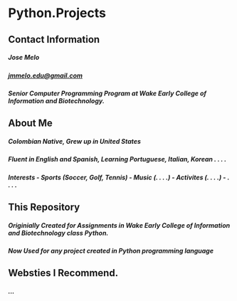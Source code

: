 # Python.Projects

## Contact Information
##### Jose Melo
##### jmmelo.edu@gmail.com
##### Senior Computer Programming Program at Wake Early College of Information and Biotechnology.

## About Me
##### Colombian Native, Grew up in United States
##### Fluent in English and Spanish, Learning Portuguese, Italian, Korean . . . .
##### Interests - Sports (Soccer, Golf, Tennis) - Music (. . . .) - Activites (. . . .) - . . . .

## This Repository
##### Originially Created for Assignments in Wake Early College of Information and Biotechnology class Python.
##### Now Used for any project created in Python programming language

## Websties I Recommend.
##### ...
